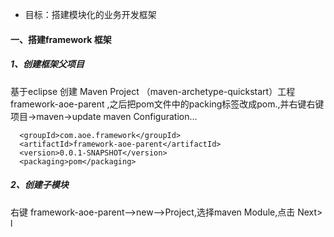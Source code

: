 - 目标：搭建模块化的业务开发框架
####  一、搭建framework 框架
##### 1、创建框架父项目
基于eclipse 创建 Maven Project （maven-archetype-quickstart）工程framework-aoe-parent ,之后把pom文件中的packing标签改成pom.,并右键右键项目->maven->update maven Configuration...  
```language
  <groupId>com.aoe.framework</groupId>
  <artifactId>framework-aoe-parent</artifactId>
  <version>0.0.1-SNAPSHOT</version>
  <packaging>pom</packaging>
```
##### 2、创建子模块
右键 framework-aoe-parent-->new-->Project,选择maven Module,点击 Next> l
